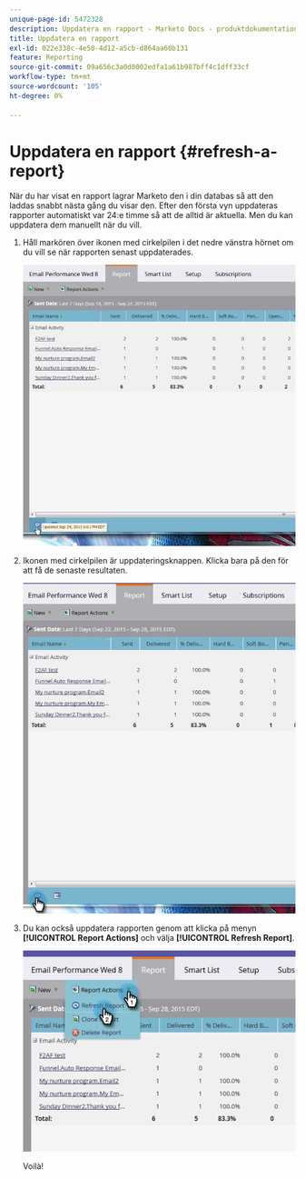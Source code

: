```yaml
---
unique-page-id: 5472328
description: Uppdatera en rapport - Marketo Docs - produktdokumentation
title: Uppdatera en rapport
exl-id: 022e338c-4e50-4d12-a5cb-d864aa60b131
feature: Reporting
source-git-commit: 09a656c3a0d0002edfa1a61b987bff4c1dff33cf
workflow-type: tm+mt
source-wordcount: '105'
ht-degree: 0%

---
```


# Uppdatera en rapport {#refresh-a-report}

När du har visat en rapport lagrar Marketo den i din databas så att den laddas snabbt nästa gång du visar den. Efter den första vyn uppdateras rapporter automatiskt var 24:e timme så att de alltid är aktuella. Men du kan uppdatera dem manuellt när du vill.

1. Håll markören över ikonen med cirkelpilen i det nedre vänstra hörnet om du vill se när rapporten senast uppdaterades.

   ![](assets/one.png)

1. Ikonen med cirkelpilen är uppdateringsknappen. Klicka bara på den för att få de senaste resultaten.

   ![](assets/two.png)

1. Du kan också uppdatera rapporten genom att klicka på menyn **[!UICONTROL Report Actions]** och välja **[!UICONTROL Refresh Report]**.

   ![](assets/three.png)

   Voilà!
